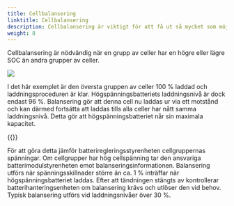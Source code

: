 ```yaml
---
title: Cellbalansering
linktitle: Cellbalansering
description: Cellbalansering är viktigt för att få ut så mycket som möjligt av batteriet.
weight: 8
---
```

<!-- markdownlint-disable MD033 -->
Cellbalansering är nödvändig när en grupp av celler har en högre eller lägre SOC än andra grupper av celler.

<img src="cellbalancing.drawio.svg" class="img-fluid">

I det här exemplet är den översta gruppen av celler 100 % laddad och laddningsproceduren är klar.
Högspänningsbatteriets laddningsnivå är dock endast 96 %. Balansering gör att denna cell nu laddas ur via ett motstånd och kan därmed fortsätta att laddas tills alla celler har nått samma laddningsnivå. Detta gör att högspänningsbatteriet når sin maximala kapacitet.

{{<evkxdisplayaddarticle />}}

För att göra detta jämför batteriregleringsstyrenheten cellgruppernas spänningar. Om cellgrupper har hög cellspänning tar den ansvariga batterimodulstyrenheten emot balanseringsinformationen. Balansering utförs när spänningsskillnader större än ca. 1 % inträffar när högspänningsbatteriet laddas. Efter att tändningen stängts av kontrollerar batterihanteringsenheten om balansering krävs och utlöser den vid behov. Typisk balansering utförs vid laddningsnivåer över 30 %.


